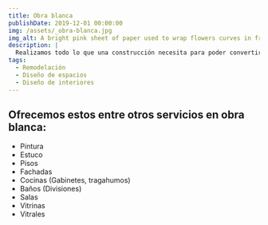 ```yaml
---
title: Obra blanca
publishDate: 2019-12-01 00:00:00
img: /assets/_obra-blanca.jpg
img_alt: A bright pink sheet of paper used to wrap flowers curves in front of rich blue background
description: |
  Realizamos todo lo que una construcción necesita para poder convertirse en un hogar o lugar de trabajo y esparcimiento de primer nivel. Nuestro profesionalismo y buen gusto quedará reflejado en todo lo que nos encargues.
tags:
  - Remodelación
  - Diseño de espacios
  - Diseño de interiores
---
```


## Ofrecemos estos entre otros servicios en obra blanca:

- Pintura
- Estuco
- Pisos
- Fachadas
- Cocinas (Gabinetes, tragahumos)
- Baños (Divisiones)
- Salas
- Vitrinas
- Vitrales
